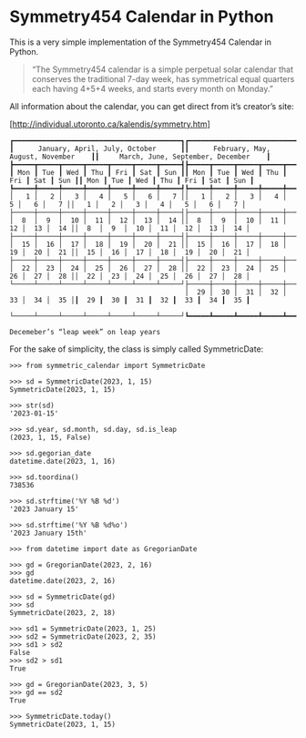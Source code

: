 # Symmetry454 Calendar in Python

This is a very simple implementation of the Symmetry454 Calendar in Python.

>“The Symmetry454 calendar is a simple perpetual solar calendar that conserves the traditional 7-day week, has symmetrical equal quarters each having 4+5+4 weeks, and starts every month on Monday.”

All information about the calendar, you can get direct from it’s creator’s site:

[http://individual.utoronto.ca/kalendis/symmetry.htm]

    ┏━━━━━━━━━━━━━━━━━━━━━━━━━━━━━━━━━━━━━━━━━┓┏━━━━━━━━━━━━━━━━━━━━━━━━━━━━━━━━━━━━━━━━━┓┏━━━━━━━━━━━━━━━━━━━━━━━━━━━━━━━━━━━━━━━━━┓
    ┃      January, April, July, October      ┃┃      February, May, August, November    ┃┃     March, June, September, December    ┃
    ┣━━━━━┳━━━━━┳━━━━━┳━━━━━┳━━━━━┳━━━━━┳━━━━━┫┣━━━━━┳━━━━━┳━━━━━┳━━━━━┳━━━━━┳━━━━━┳━━━━━┫┣━━━━━┳━━━━━┳━━━━━┳━━━━━┳━━━━━┳━━━━━┳━━━━━┫
    ┃ Mon ┃ Tue ┃ Wed ┃ Thu ┃ Fri ┃ Sat ┃ Sun ┃┃ Mon ┃ Tue ┃ Wed ┃ Thu ┃ Fri ┃ Sat ┃ Sun ┃┃ Mon ┃ Tue ┃ Wed ┃ Thu ┃ Fri ┃ Sat ┃ Sun ┃
    ┡━━━━━╇━━━━━╇━━━━━╇━━━━━╇━━━━━╇━━━━━╇━━━━━┩┡━━━━━╇━━━━━╇━━━━━╇━━━━━╇━━━━━╇━━━━━╇━━━━━┩┡━━━━━╇━━━━━╇━━━━━╇━━━━━╇━━━━━╇━━━━━╇━━━━━┩
    │   1 │   2 │   3 │   4 │   5 │   6 │   7 ││   1 │   2 │   3 │   4 │   5 │   6 │   7 ││   1 │   2 │   3 │   4 │   5 │   6 │   7 │
    ├─────┼─────┼─────┼─────┼─────┼─────┼─────┤├─────┼─────┼─────┼─────┼─────┼─────┼─────┤├─────┼─────┼─────┼─────┼─────┼─────┼─────┤
    │  8  │  9  │  10 │  11 │  12 │  13 │  14 ││  8  │  9  │  10 │  11 │  12 │  13 │  14 ││  8  │  9  │  10 │  11 │  12 │  13 │  14 │
    ├─────┼─────┼─────┼─────┼─────┼─────┼─────┤├─────┼─────┼─────┼─────┼─────┼─────┼─────┤├─────┼─────┼─────┼─────┼─────┼─────┼─────┤
    │  15 │  16 │  17 │  18 │  19 │  20 │  21 ││  15 │  16 │  17 │  18 │  19 │  20 │  21 ││  15 │  16 │  17 │  18 │  19 │  20 │  21 │
    ├─────┼─────┼─────┼─────┼─────┼─────┼─────┤├─────┼─────┼─────┼─────┼─────┼─────┼─────┤├─────┼─────┼─────┼─────┼─────┼─────┼─────┤
    │  22 │  23 │  24 │  25 │  26 │  27 │  28 ││  22 │  23 │  24 │  25 │  26 │  27 │  28 ││  22 │  23 │  24 │  25 │  26 │  27 │  28 │
    └─────┴─────┴─────┴─────┴─────┴─────┴─────┘├─────┼─────┼─────┼─────┼─────┼─────┼─────┤┢━━━━━╈━━━━━╈━━━━━╈━━━━━╈━━━━━╈━━━━━╈━━━━━┪
                                               │  29 │  30 │  31 │  32 │  33 │  34 │  35 │┃  29 ┃  30 ┃  31 ┃  32 ┃  33 ┃  34 ┃  35 ┃
                                               └─────┴─────┴─────┴─────┴─────┴─────┴─────┘┗━━━━━┻━━━━━┻━━━━━┻━━━━━┻━━━━━┻━━━━━┻━━━━━┛
                                                                                             Decemeber’s “leap week” on leap years

For the sake of simplicity, the class is simply called SymmetricDate:

    >>> from symmetric_calendar import SymmetricDate

    >>> sd = SymmetricDate(2023, 1, 15)
    SymmetricDate(2023, 1, 15)

    >>> str(sd)
    '2023-01-15'

    >>> sd.year, sd.month, sd.day, sd.is_leap
    (2023, 1, 15, False)

    >>> sd.gegorian_date
    datetime.date(2023, 1, 16)

    >>> sd.toordina()
    738536

    >>> sd.strftime('%Y %B %d')
    '2023 January 15'

    >>> sd.strftime('%Y %B %d%o')
    '2023 January 15th'

    >>> from datetime import date as GregorianDate

    >>> gd = GregorianDate(2023, 2, 16)
    >>> gd
    datetime.date(2023, 2, 16)

    >>> sd = SymmetricDate(gd)
    >>> sd
    SymmetricDate(2023, 2, 18)

    >>> sd1 = SymmetricDate(2023, 1, 25)
    >>> sd2 = SymmetricDate(2023, 2, 35)
    >>> sd1 > sd2
    False
    >>> sd2 > sd1
    True

    >>> gd = GregorianDate(2023, 3, 5)
    >>> gd == sd2
    True

    >>> SymmetricDate.today()
    SymmetricDate(2023, 1, 15)
